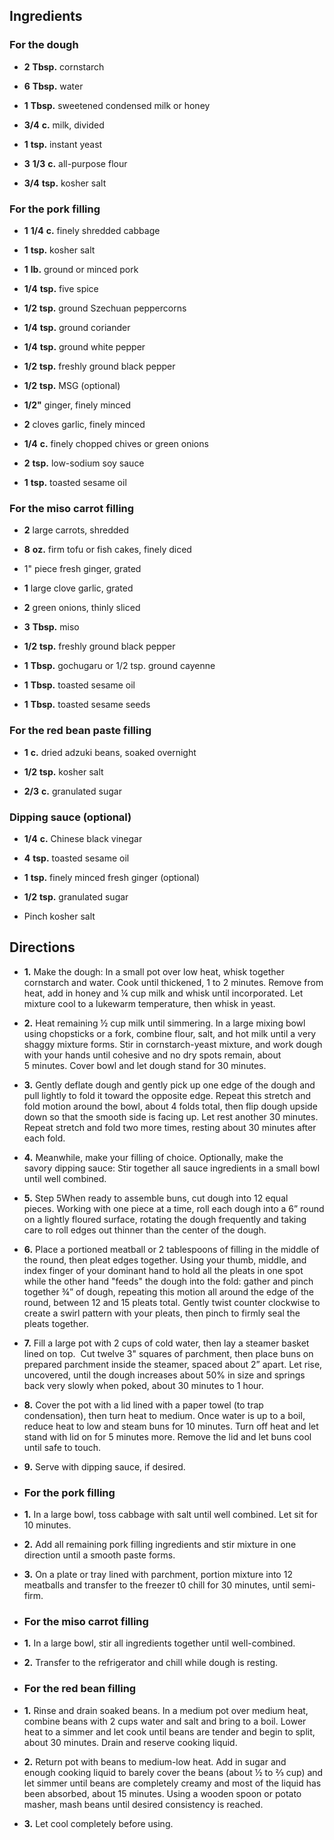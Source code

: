## Ingredients

### For the dough

- **2** **Tbsp.** cornstarch

- **6** **Tbsp.** water

- **1** **Tbsp.** sweetened condensed milk or honey

- **3/4** **c.** milk, divided

- **1** **tsp.** instant yeast

- **3** **1/3** **c.** all-purpose flour

- **3/4** **tsp.** kosher salt

### For the pork filling

- **1** **1/4** **c.** finely shredded cabbage

- **1** **tsp.** kosher salt

- **1** **lb.** ground or minced pork

- **1/4** **tsp.** five spice

- **1/2** **tsp.** ground Szechuan peppercorns

- **1/4** **tsp.** ground coriander

- **1/4** **tsp.** ground white pepper

- **1/2** **tsp.** freshly ground black pepper

- **1/2** **tsp.** MSG (optional)

- **1/2"** ginger, finely minced

- **2** cloves garlic, finely minced

- **1/4** **c.** finely chopped chives or green onions

- **2** **tsp.** low-sodium soy sauce

- **1** **tsp.** toasted sesame oil

### For the miso carrot filling

- **2** large carrots, shredded

- **8** **oz.** firm tofu or fish cakes, finely diced

- 1" piece fresh ginger, grated
  
- **1** large clove garlic, grated

- **2** green onions, thinly sliced

- **3** **Tbsp.** miso

- **1/2** **tsp.** freshly ground black pepper 

- **1** **Tbsp.** gochugaru or 1/2 tsp. ground cayenne

- **1** **Tbsp.** toasted sesame oil

- **1** **Tbsp.** toasted sesame seeds

### For the red bean paste filling

- **1** **c.** dried adzuki beans, soaked overnight

- **1/2** **tsp.** kosher salt

- **2/3** **c.** granulated sugar

### Dipping sauce (optional)

- **1/4** **c.** Chinese black vinegar 

- **4** **tsp.** toasted sesame oil

- **1** **tsp.** finely minced fresh ginger (optional)

- **1/2** **tsp.** granulated sugar

- Pinch kosher salt

## Directions

- **1.** Make the dough: In a small pot over low heat, whisk together cornstarch and water. Cook until thickened, 1 to 2 minutes. Remove from heat, add in honey and ¼ cup milk and whisk until incorporated. Let mixture cool to a lukewarm temperature, then whisk in yeast.

- **2.** Heat remaining ½ cup milk until simmering. In a large mixing bowl using chopsticks or a fork, combine flour, salt, and hot milk until a very shaggy mixture forms. Stir in cornstarch-yeast mixture, and work dough with your hands until cohesive and no dry spots remain, about 5 minutes. Cover bowl and let dough stand for 30 minutes. 

- **3.** Gently deflate dough and gently pick up one edge of the dough and pull lightly to fold it toward the opposite edge. Repeat this stretch and fold motion around the bowl, about 4 folds total, then flip dough upside down so that the smooth side is facing up. Let rest another 30 minutes. Repeat stretch and fold two more times, resting about 30 minutes after each fold.

- **4.** Meanwhile, make your filling of choice. Optionally, make the savory dipping sauce: Stir together all sauce ingredients in a small bowl until well combined.
 
 - **5.** Step 5When ready to assemble buns, cut dough into 12 equal pieces. Working with one piece at a time, roll each dough into a 6” round on a lightly floured surface, rotating the dough frequently and taking care to roll edges out thinner than the center of the dough. 
 
- **6.** Place a portioned meatball or 2 tablespoons of filling in the middle of the round, then pleat edges together. Using your thumb, middle, and index finger of your dominant hand to hold all the pleats in one spot while the other hand "feeds" the dough into the fold: gather and pinch together ¾” of dough, repeating this motion all around the edge of the round, between 12 and 15 pleats total. Gently twist counter clockwise to create a swirl pattern with your pleats, then pinch to firmly seal the pleats together.   

- **7.** Fill a large pot with 2 cups of cold water, then lay a steamer basket lined on top.  Cut twelve 3" squares of parchment, then place buns on prepared parchment inside the steamer, spaced about 2” apart. Let rise, uncovered, until the dough increases about 50% in size and springs back very slowly when poked, about 30 minutes to 1 hour.

- **8.** Cover the pot with a lid lined with a paper towel (to trap condensation), then turn heat to medium. Once water is up to a boil, reduce heat to low and steam buns for 10 minutes. Turn off heat and let stand with lid on for 5 minutes more. Remove the lid and let buns cool until safe to touch. 

- **9.** Serve with dipping sauce, if desired.

- ### For the pork filling

- **1.** In a large bowl, toss cabbage with salt until well combined. Let sit for 10 minutes.

- **2.** Add all remaining pork filling ingredients and stir mixture in one direction until a smooth paste forms. 

- **3.** On a plate or tray lined with parchment, portion mixture into 12 meatballs and transfer to the freezer t0 chill for 30 minutes, until semi-firm.

- ### For the miso carrot filling
  
- **1.** In a large bowl, stir all ingredients together until well-combined. 

- **2.** Transfer to the refrigerator and chill while dough is resting. 

- ### For the red bean filling
  
- **1.** Rinse and drain soaked beans. In a medium pot over medium heat, combine beans with 2 cups water and salt and bring to a boil. Lower heat to a simmer and let cook until beans are tender and begin to split, about 30 minutes. Drain and reserve cooking liquid. 

- **2.** Return pot with beans to medium-low heat. Add in sugar and enough cooking liquid to barely cover the beans (about ½ to ⅔ cup) and let simmer until beans are completely creamy and most of the liquid has been absorbed, about 15 minutes. Using a wooden spoon or potato masher, mash beans until desired consistency is reached.

- **3.** Let cool completely before using.